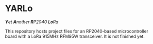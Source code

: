 # YARLo
_**Y**et **A**nother **R**P2040 **Lo**Ra_

This repository hosts project files for an RP2040-based microcontroller board with a LoRa 915MHz RFM95W transceiver. 
It is not finished yet.
